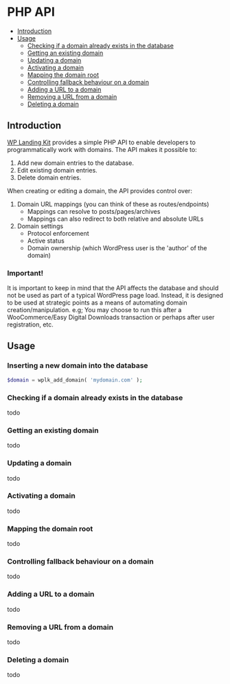 # PHP API

- [Introduction](#introduction)
- [Usage](#usage)
    - [Checking if a domain already exists in the database](#checking-if-a-domain-already-exists-in-the-database)
    - [Getting an existing domain](#getting-an-existing-domain)
    - [Updating a domain](#updating-a-domain)
    - [Activating a domain](#activating-a-domain)
    - [Mapping the domain root](#mapping-the-domain-root)
    - [Controlling fallback behaviour on a domain](#controlling-fallback-behaviour-on-a-domain)
    - [Adding a URL to a domain](#adding-a-url-to-a-domain)
    - [Removing a URL from a domain](#removing-a-url-from-a-domain)
    - [Deleting a domain](#deleting-a-domain)

## Introduction

[WP Landing Kit](https://wplandingkit.com/) provides a simple PHP API to enable developers to programmatically work with domains. The API makes it
possible to:

1. Add new domain entries to the database.
1. Edit existing domain entries.
1. Delete domain entries.

When creating or editing a domain, the API provides control over:

1. Domain URL mappings (you can think of these as routes/endpoints)
    - Mappings can resolve to posts/pages/archives
    - Mappings can also redirect to both relative and absolute URLs
1. Domain settings
    - Protocol enforcement
    - Active status
    - Domain ownership (which WordPress user is the 'author' of the domain)

### Important!

It is important to keep in mind that the API affects the database and should not be used as part of a typical WordPress
page load. Instead, it is designed to be used at strategic points as a means of automating domain creation/manipulation.
e.g; You may choose to run this after a WooCommerce/Easy Digital Downloads transaction or perhaps after user
registration, etc.

## Usage
### Inserting a new domain into the database

```php
$domain = wplk_add_domain( 'mydomain.com' );
```

### Checking if a domain already exists in the database

todo

### Getting an existing domain

todo

### Updating a domain

todo

### Activating a domain

todo

### Mapping the domain root

todo

### Controlling fallback behaviour on a domain

todo

### Adding a URL to a domain

todo

### Removing a URL from a domain

todo

### Deleting a domain

todo



<!-- todo - Focus on getting basic guides in place (enough for people to get started) then add in technical docs for each function  -->
<!-- ## Functions -->

<!-- | Function | Use | -->
<!-- |---|---| -->
<!-- | [wplk_add_domain()](functions/wplk_add_domain.md) | Add new domains to the database. | -->
<!-- | [fn](functions/fn.md) |  | -->

<!-- ## Objects -->

<!-- There are a few underlying objects used by the API functions which you may use if you prefer to work with objects. These -->
<!-- are included in the API and are safe to use as per these documented examples: -->

<!-- - [WPLK_Domain](objects/wplk_domain.md) object -->
<!-- - [WPLK_Mapping](objects/wplk_mapping.md) object -->